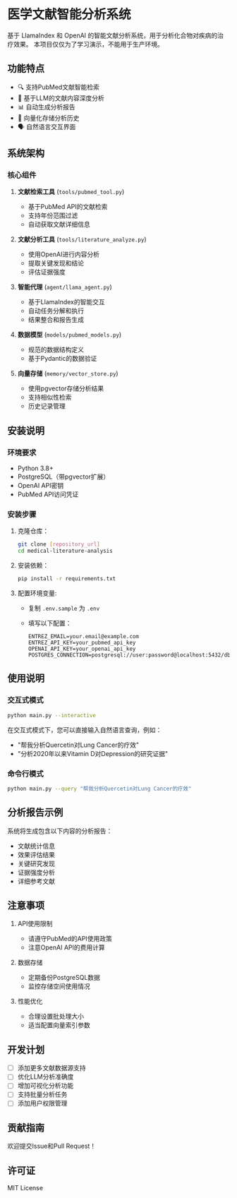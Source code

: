 # 医学文献智能分析系统

基于 LlamaIndex 和 OpenAI 的智能文献分析系统，用于分析化合物对疾病的治疗效果。
本项目仅仅为了学习演示，不能用于生产环境。

## 功能特点

- 🔍 支持PubMed文献智能检索
- 🤖 基于LLM的文献内容深度分析
- 📊 自动生成分析报告
- 💾 向量化存储分析历史
- 🗣️ 自然语言交互界面

## 系统架构

### 核心组件

1. **文献检索工具** (`tools/pubmed_tool.py`)
   - 基于PubMed API的文献检索
   - 支持年份范围过滤
   - 自动获取文献详细信息

2. **文献分析工具** (`tools/literature_analyze.py`)
   - 使用OpenAI进行内容分析
   - 提取关键发现和结论
   - 评估证据强度

3. **智能代理** (`agent/llama_agent.py`)
   - 基于LlamaIndex的智能交互
   - 自动任务分解和执行
   - 结果整合和报告生成

4. **数据模型** (`models/pubmed_models.py`)
   - 规范的数据结构定义
   - 基于Pydantic的数据验证

5. **向量存储** (`memory/vector_store.py`)
   - 使用pgvector存储分析结果
   - 支持相似性检索
   - 历史记录管理

## 安装说明

### 环境要求

- Python 3.8+
- PostgreSQL（带pgvector扩展）
- OpenAI API密钥
- PubMed API访问凭证

### 安装步骤

1. 克隆仓库：

   ```bash
   git clone [repository_url]
   cd medical-literature-analysis
   ```

2. 安装依赖：

   ```bash
   pip install -r requirements.txt
   ```

3. 配置环境变量:

   - 复制 `.env.sample` 为 `.env`
   - 填写以下配置：

     ```text
     ENTREZ_EMAIL=your.email@example.com
     ENTREZ_API_KEY=your_pubmed_api_key
     OPENAI_API_KEY=your_openai_api_key
     POSTGRES_CONNECTION=postgresql://user:password@localhost:5432/dbname
     ```

## 使用说明

### 交互式模式

```bash
python main.py --interactive
```

在交互式模式下，您可以直接输入自然语言查询，例如：

- "帮我分析Quercetin对Lung Cancer的疗效"
- "分析2020年以来Vitamin D对Depression的研究证据"

### 命令行模式

```bash
python main.py --query "帮我分析Quercetin对Lung Cancer的疗效"
```

## 分析报告示例

系统将生成包含以下内容的分析报告：

- 文献统计信息
- 效果评估结果
- 关键研究发现
- 证据强度分析
- 详细参考文献

## 注意事项

1. API使用限制
   - 请遵守PubMed的API使用政策
   - 注意OpenAI API的费用计算

2. 数据存储
   - 定期备份PostgreSQL数据
   - 监控存储空间使用情况

3. 性能优化
   - 合理设置批处理大小
   - 适当配置向量索引参数

## 开发计划

- [ ] 添加更多文献数据源支持
- [ ] 优化LLM分析准确度
- [ ] 增加可视化分析功能
- [ ] 支持批量分析任务
- [ ] 添加用户权限管理

## 贡献指南

欢迎提交Issue和Pull Request！

## 许可证

MIT License
